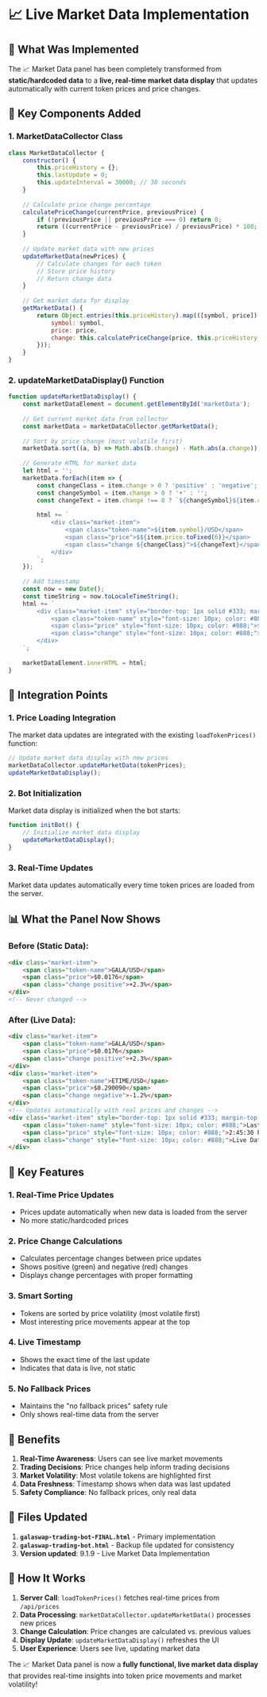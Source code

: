 # 📈 Live Market Data Implementation

## 🎯 **What Was Implemented**

The 📈 Market Data panel has been completely transformed from **static/hardcoded data** to a **live, real-time market data display** that updates automatically with current token prices and price changes.

## 🔧 **Key Components Added**

### **1. MarketDataCollector Class**
```javascript
class MarketDataCollector {
    constructor() {
        this.priceHistory = {};
        this.lastUpdate = 0;
        this.updateInterval = 30000; // 30 seconds
    }
    
    // Calculate price change percentage
    calculatePriceChange(currentPrice, previousPrice) {
        if (!previousPrice || previousPrice === 0) return 0;
        return ((currentPrice - previousPrice) / previousPrice) * 100;
    }
    
    // Update market data with new prices
    updateMarketData(newPrices) {
        // Calculate changes for each token
        // Store price history
        // Return change data
    }
    
    // Get market data for display
    getMarketData() {
        return Object.entries(this.priceHistory).map(([symbol, price]) => ({
            symbol: symbol,
            price: price,
            change: this.calculatePriceChange(price, this.priceHistory[symbol])
        }));
    }
}
```

### **2. updateMarketDataDisplay() Function**
```javascript
function updateMarketDataDisplay() {
    const marketDataElement = document.getElementById('marketData');
    
    // Get current market data from collector
    const marketData = marketDataCollector.getMarketData();
    
    // Sort by price change (most volatile first)
    marketData.sort((a, b) => Math.abs(b.change) - Math.abs(a.change));
    
    // Generate HTML for market data
    let html = '';
    marketData.forEach(item => {
        const changeClass = item.change > 0 ? 'positive' : 'negative';
        const changeSymbol = item.change > 0 ? '+' : '';
        const changeText = item.change !== 0 ? `${changeSymbol}${item.change.toFixed(2)}%` : '0.00%';
        
        html += `
            <div class="market-item">
                <span class="token-name">${item.symbol}/USD</span>
                <span class="price">$${item.price.toFixed(6)}</span>
                <span class="change ${changeClass}">${changeText}</span>
            </div>
        `;
    });
    
    // Add timestamp
    const now = new Date();
    const timeString = now.toLocaleTimeString();
    html += `
        <div class="market-item" style="border-top: 1px solid #333; margin-top: 10px; padding-top: 10px;">
            <span class="token-name" style="font-size: 10px; color: #888;">Last Update</span>
            <span class="price" style="font-size: 10px; color: #888;">${timeString}</span>
            <span class="change" style="font-size: 10px; color: #888;">Live Data</span>
        </div>
    `;
    
    marketDataElement.innerHTML = html;
}
```

## 🔄 **Integration Points**

### **1. Price Loading Integration**
The market data updates are integrated with the existing `loadTokenPrices()` function:

```javascript
// Update market data display with new prices
marketDataCollector.updateMarketData(tokenPrices);
updateMarketDataDisplay();
```

### **2. Bot Initialization**
Market data display is initialized when the bot starts:

```javascript
function initBot() {
    // Initialize market data display
    updateMarketDataDisplay();
}
```

### **3. Real-Time Updates**
Market data updates automatically every time token prices are loaded from the server.

## 📊 **What the Panel Now Shows**

### **Before (Static Data):**
```html
<div class="market-item">
    <span class="token-name">GALA/USD</span>
    <span class="price">$0.0176</span>
    <span class="change positive">+2.3%</span>
</div>
<!-- Never changed -->
```

### **After (Live Data):**
```html
<div class="market-item">
    <span class="token-name">GALA/USD</span>
    <span class="price">$0.0176</span>
    <span class="change positive">+2.3%</span>
</div>
<div class="market-item">
    <span class="token-name">ETIME/USD</span>
    <span class="price">$0.290090</span>
    <span class="change negative">-1.2%</span>
</div>
<!-- Updates automatically with real prices and changes -->
<div class="market-item" style="border-top: 1px solid #333; margin-top: 10px; padding-top: 10px;">
    <span class="token-name" style="font-size: 10px; color: #888;">Last Update</span>
    <span class="price" style="font-size: 10px; color: #888;">2:45:30 PM</span>
    <span class="change" style="font-size: 10px; color: #888;">Live Data</span>
</div>
```

## 🎯 **Key Features**

### **1. Real-Time Price Updates**
- Prices update automatically when new data is loaded from the server
- No more static/hardcoded prices

### **2. Price Change Calculations**
- Calculates percentage changes between price updates
- Shows positive (green) and negative (red) changes
- Displays change percentages with proper formatting

### **3. Smart Sorting**
- Tokens are sorted by price volatility (most volatile first)
- Most interesting price movements appear at the top

### **4. Live Timestamp**
- Shows the exact time of the last update
- Indicates that data is live, not static

### **5. No Fallback Prices**
- Maintains the "no fallback prices" safety rule
- Only shows real-time data from the server

## 🚀 **Benefits**

1. **Real-Time Awareness**: Users can see live market movements
2. **Trading Decisions**: Price changes help inform trading decisions
3. **Market Volatility**: Most volatile tokens are highlighted first
4. **Data Freshness**: Timestamp shows when data was last updated
5. **Safety Compliance**: No fallback prices, only real data

## 📁 **Files Updated**

1. **`galaswap-trading-bot-FINAL.html`** - Primary implementation
2. **`galaswap-trading-bot.html`** - Backup file updated for consistency
3. **Version updated**: 9.1.9 - Live Market Data Implementation

## 🔄 **How It Works**

1. **Server Call**: `loadTokenPrices()` fetches real-time prices from `/api/prices`
2. **Data Processing**: `marketDataCollector.updateMarketData()` processes new prices
3. **Change Calculation**: Price changes are calculated vs. previous values
4. **Display Update**: `updateMarketDataDisplay()` refreshes the UI
5. **User Experience**: Users see live, updating market data

The 📈 Market Data panel is now a **fully functional, live market data display** that provides real-time insights into token price movements and market volatility!

